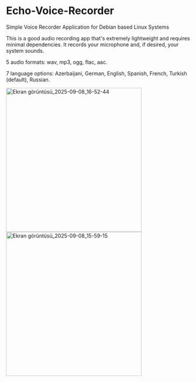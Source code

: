 # Echo-Voice-Recorder
Simple Voice Recorder Application for Debian based Linux Systems


This is a good audio recording app that's extremely lightweight and requires minimal dependencies. It records your microphone and, if desired, your system sounds.

5 audio formats: wav, mp3, ogg, flac, aac.

7 language options: Azerbaijani, German, English, Spanish, French, Turkish (default), Russian.

<img width="370" height="394" alt="Ekran görüntüsü_2025-09-08_16-52-44" src="https://github.com/user-attachments/assets/2357adc5-19b8-4d3f-bf2b-7b95f432f8ca" />

<img width="370" height="394" alt="Ekran görüntüsü_2025-09-08_15-59-15" src="https://github.com/user-attachments/assets/fc5db118-cb6a-44aa-ad31-f18a5edf333e" />
